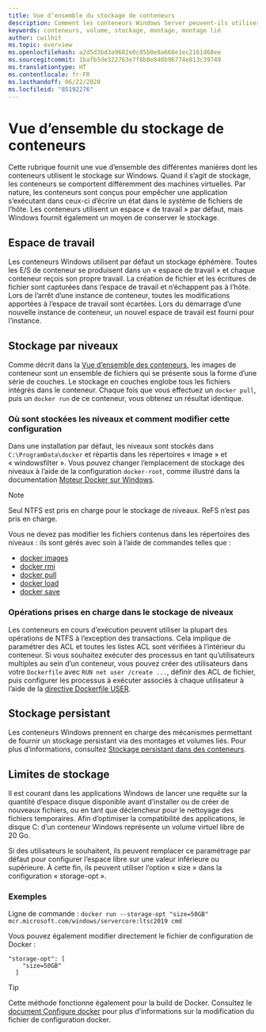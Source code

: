 ```yaml
---
title: Vue d’ensemble du stockage de conteneurs
description: Comment les conteneurs Windows Server peuvent-ils utiliser les hôtes et les autres types de stockage
keywords: conteneurs, volume, stockage, montage, montage lié
author: cwilhit
ms.topic: overview
ms.openlocfilehash: a2d5d3bd3a9682e0c85b0e8a660e1ec2161d68ee
ms.sourcegitcommit: 1bafb5de322763e7f8b0e840b96774e813c39749
ms.translationtype: HT
ms.contentlocale: fr-FR
ms.lasthandoff: 06/22/2020
ms.locfileid: "85192276"
---
```

# <a name="container-storage-overview"></a>Vue d’ensemble du stockage de conteneurs

<!-- Great diagram would be great! -->

Cette rubrique fournit une vue d’ensemble des différentes manières dont les conteneurs utilisent le stockage sur Windows. Quand il s’agit de stockage, les conteneurs se comportent différemment des machines virtuelles. Par nature, les conteneurs sont conçus pour empêcher une application s’exécutant dans ceux-ci d’écrire un état dans le système de fichiers de l’hôte. Les conteneurs utilisent un espace « de travail » par défaut, mais Windows fournit également un moyen de conserver le stockage.

## <a name="scratch-space"></a>Espace de travail

Les conteneurs Windows utilisent par défaut un stockage éphémère. Toutes les E/S de conteneur se produisent dans un « espace de travail » et chaque conteneur reçois son propre travail. La création de fichier et les écritures de fichier sont capturées dans l’espace de travail et n’échappent pas à l’hôte. Lors de l’arrêt d’une instance de conteneur, toutes les modifications apportées à l’espace de travail sont écartées. Lors du démarrage d’une nouvelle instance de conteneur, un nouvel espace de travail est fourni pour l’instance.

## <a name="layer-storage"></a>Stockage par niveaux

Comme décrit dans la [Vue d’ensemble des conteneurs](../about/index.md), les images de conteneur sont un ensemble de fichiers qui se présente sous la forme d’une série de couches. Le stockage en couches englobe tous les fichiers intégrés dans le conteneur. Chaque fois que vous effectuez un `docker pull`, puis un `docker run` de ce conteneur, vous obtenez un résultat identique.

### <a name="where-layers-are-stored-and-how-to-change-it"></a>Où sont stockées les niveaux et comment modifier cette configuration

Dans une installation par défaut, les niveaux sont stockés dans `C:\ProgramData\docker` et répartis dans les répertoires « image » et « windowsfilter ». Vous pouvez changer l’emplacement de stockage des niveaux à l’aide de la configuration `docker-root`, comme illustré dans la documentation [Moteur Docker sur Windows](../manage-docker/configure-docker-daemon.md).

> [!NOTE]
> Seul NTFS est pris en charge pour le stockage de niveaux. ReFS n’est pas pris en charge.

Vous ne devez pas modifier les fichiers contenus dans les répertoires des niveaux : ils sont gérés avec soin à l’aide de commandes telles que :

- [docker images](https://docs.docker.com/engine/reference/commandline/images/)
- [docker rmi](https://docs.docker.com/engine/reference/commandline/rmi/)
- [docker pull](https://docs.docker.com/engine/reference/commandline/pull/)
- [docker load](https://docs.docker.com/engine/reference/commandline/load/)
- [docker save](https://docs.docker.com/engine/reference/commandline/save/)

### <a name="supported-operations-in-layer-storage"></a>Opérations prises en charge dans le stockage de niveaux

Les conteneurs en cours d’exécution peuvent utiliser la plupart des opérations de NTFS à l’exception des transactions. Cela implique de paramétrer des ACL et toutes les listes ACL sont vérifiées à l’intérieur du conteneur. Si vous souhaitez exécuter des processus en tant qu’utilisateurs multiples au sein d’un conteneur, vous pouvez créer des utilisateurs dans votre `Dockerfile` avec `RUN net user /create ...`, définir des ACL de fichier, puis configurer les processus à exécuter associés à chaque utilisateur à l’aide de la [directive Dockerfile USER](https://docs.docker.com/engine/reference/builder/#user).

## <a name="persistent-storage"></a>Stockage persistant

Les conteneurs Windows prennent en charge des mécanismes permettant de fournir un stockage persistant via des montages et volumes liés. Pour plus d’informations, consultez [Stockage persistant dans des conteneurs](./persistent-storage.md).

## <a name="storage-limits"></a>Limites de stockage

Il est courant dans les applications Windows de lancer une requête sur la quantité d’espace disque disponible avant d’installer ou de créer de nouveaux fichiers, ou en tant que déclencheur pour le nettoyage des fichiers temporaires.  Afin d’optimiser la compatibilité des applications, le disque C: d’un conteneur Windows représente un volume virtuel libre de 20 Go.

Si des utilisateurs le souhaitent, ils peuvent remplacer ce paramétrage par défaut pour configurer l’espace libre sur une valeur inférieure ou supérieure. À cette fin, ils peuvent utiliser l’option « size » dans la configuration « storage-opt ».

### <a name="examples"></a>Exemples

Ligne de commande : `docker run --storage-opt "size=50GB" mcr.microsoft.com/windows/servercore:ltsc2019 cmd`

Vous pouvez également modifier directement le fichier de configuration de Docker :

```Docker Configuration File
"storage-opt": [
    "size=50GB"
  ]
```

> [!TIP]
> Cette méthode fonctionne également pour la build de Docker. Consultez le [document Configure docker](https://docs.microsoft.com/virtualization/windowscontainers/manage-docker/configure-docker-daemon#configure-docker-with-configuration-file) pour plus d’informations sur la modification du fichier de configuration docker.
